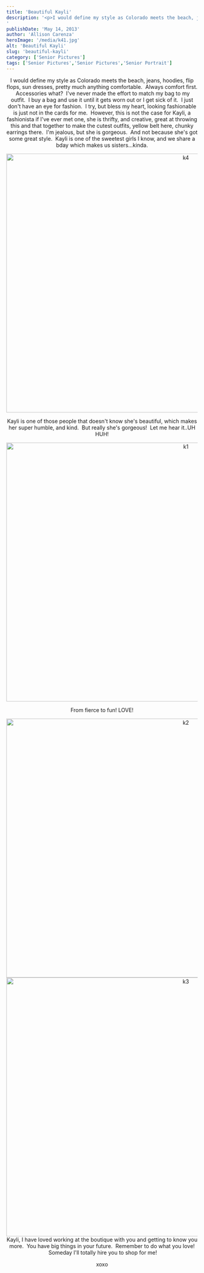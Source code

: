 ```yaml
---
title: 'Beautiful Kayli'
description: '<p>I would define my style as Colorado meets the beach, jeans, hoodies, flip flops, sun dresses, pretty much anything comfortable. [&hellip;]</p>
'
publishDate: 'May 14, 2013'
author: 'Allison Carenza'
heroImage: '/media/k41.jpg'
alt: 'Beautiful Kayli'
slug: 'beautiful-kayli'
category: ['Senior Pictures']
tags: ['Senior Pictures','Senior Pictures','Senior Portrait']
---
```


<p style="text-align: center;">I would define my style as Colorado meets the beach, jeans, hoodies, flip flops, sun dresses, pretty much anything comfortable.  Always comfort first.  Accessories what?  I&apos;ve never made the effort to match my bag to my outfit.  I buy a bag and use it until it gets worn out or I get sick of it.  I just don&apos;t have an eye for fashion.  I try, but bless my heart, looking fashionable is just not in the cards for me.  However, this is not the case for Kayli, a fashionista if I&apos;ve ever met one, she is thrifty, and creative, great at throwing this and that together to make the cutest outfits, yellow belt here, chunky earrings there.  I&apos;m jealous, but she is gorgeous.  And not because she&apos;s got some great style.  Kayli is one of the sweetest girls I know, and we share a bday which makes us sisters...kinda.</p>
<p style="text-align: center;"><img class="aligncenter size-full wp-image-4848" alt="k4" src="/media/k41.jpg" width="930" height="680" srcset="/media/k41.jpg 930w, /media/k41-300x219.jpg 300w, /media/k41-768x562.jpg 768w" sizes="(max-width: 930px) 100vw, 930px" /></p>
<p style="text-align: center;">Kayli is one of those people that doesn&apos;t know she&apos;s beautiful, which makes her super humble, and kind.  But really she&apos;s gorgeous!  Let me hear it..UH HUH!</p>
<p style="text-align: center;"><img class="aligncenter size-full wp-image-4845" alt="k1" src="/media/k11.jpg" width="930" height="680" srcset="/media/k11.jpg 930w, /media/k11-300x219.jpg 300w, /media/k11-768x562.jpg 768w" sizes="(max-width: 930px) 100vw, 930px" /></p>
<p style="text-align: center;">From fierce to fun! LOVE!</p>
<p style="text-align: center;"><img class="aligncenter size-full wp-image-4846" alt="k2" src="/media/k21.jpg" width="930" height="680" srcset="/media/k21.jpg 930w, /media/k21-300x219.jpg 300w, /media/k21-768x562.jpg 768w" sizes="(max-width: 930px) 100vw, 930px" /> <img class="aligncenter size-full wp-image-4847" alt="k3" src="/media/k31.jpg" width="930" height="680" srcset="/media/k31.jpg 930w, /media/k31-300x219.jpg 300w, /media/k31-768x562.jpg 768w" sizes="(max-width: 930px) 100vw, 930px" /> Kayli, I have loved working at the boutique with you and getting to know you more.  You have big things in your future.  Remember to do what you love!  Someday I&apos;ll totally hire you to shop for me!</p>
<p style="text-align: center;">xoxo</p>
